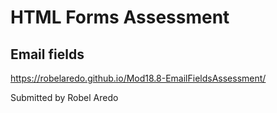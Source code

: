 # HTML Forms Assessment
## Email fields

https://robelaredo.github.io/Mod18.8-EmailFieldsAssessment/

Submitted by Robel Aredo

